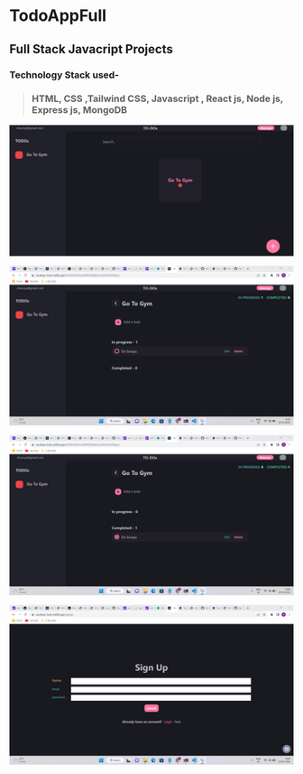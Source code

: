 ﻿# TodoAppFull

##  <strong>Full Stack Javacript Projects</strong> 

### Technology Stack used-
> ###  HTML, CSS ,Tailwind CSS,  Javascript , React js, Node js, Express js, MongoDB



![](./assets/TodoSc.png)

![](./assets/TodoAppSc2.png)

![](./assets/TodoAppSc3.png)

![](./assets/TodoAppSc4.png)






<br>
